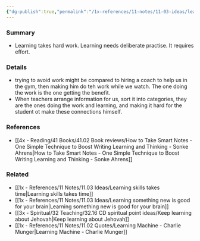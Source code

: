 ```yaml
---
{"dg-publish":true,"permalink":"/1x-references/11-notes/11-03-ideas/learning-requires-work/","title":"Learning requires work"}
---
```



### Summary
- Learning takes hard work. Learning needs deliberate practise. It requires effort. 

### Details
- trying to avoid work might be compared to hiring a coach to help us in the gym, then making him do teh work while we watch. The one doing the work is the one getting the benefit.
- When teachers arrange information for us, sort it into categories, they are the ones doing the work and learning, and making it hard for the student ot make these connections himself.

### References
- [[4x - Reading/41 Books/41.02 Book reviews/How to Take Smart Notes - One Simple Technique to Boost Writing Learning and Thinking - Sonke Ahrens\|How to Take Smart Notes - One Simple Technique to Boost Writing Learning and Thinking - Sonke Ahrens]]

### Related
- [[1x - References/11 Notes/11.03 Ideas/Learning skills takes time\|Learning skills takes time]]
- [[1x - References/11 Notes/11.03 Ideas/Learning something new is good for your brain\|Learning something new is good for your brain]]
- [[3x - Spiritual/32 Teaching/32.16 CD spiritual point ideas/Keep learning about Jehovah\|Keep learning about Jehovah]]
- [[1x - References/11 Notes/11.02 Quotes/Learning Machine - Charlie Munger\|Learning Machine - Charlie Munger]]